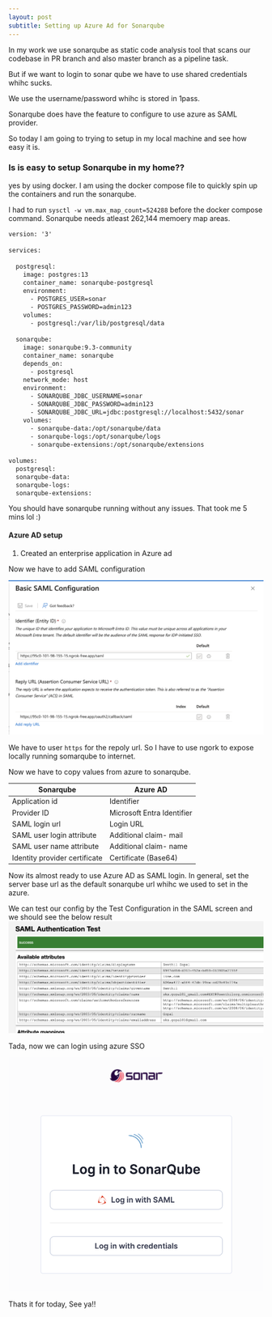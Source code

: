 ```yaml
---
layout: post
subtitle: Setting up Azure Ad for Sonarqube
---
```


In my work we use sonarqube as static code analysis tool that scans our codebase in PR branch and also master branch as a pipeline task.

But if we want to login to sonar qube we have to use shared credentials whihc sucks.

We use the username/password whihc is stored in 1pass.

Sonarqube does have the feature to configure to use azure as SAML provider.

So today I am going to trying to setup in my local machine and see how easy it is.

### Is is easy to setup Sonarqube in my home??

yes by using docker.
I am using the docker compose file to quickly spin up the containers and run the sonarqube.

I had to run `sysctl -w vm.max_map_count=524288` before the docker compose command.
Sonarqube needs atleast 262,144 memoery map areas.

```
version: '3'

services:

  postgresql:
    image: postgres:13
    container_name: sonarqube-postgresql
    environment:
      - POSTGRES_USER=sonar
      - POSTGRES_PASSWORD=admin123
    volumes:
      - postgresql:/var/lib/postgresql/data

  sonarqube:
    image: sonarqube:9.3-community
    container_name: sonarqube
    depends_on:
      - postgresql
    network_mode: host
    environment:
      - SONARQUBE_JDBC_USERNAME=sonar
      - SONARQUBE_JDBC_PASSWORD=admin123
      - SONARQUBE_JDBC_URL=jdbc:postgresql://localhost:5432/sonar
    volumes:
      - sonarqube-data:/opt/sonarqube/data
      - sonarqube-logs:/opt/sonarqube/logs
      - sonarqube-extensions:/opt/sonarqube/extensions

volumes:
  postgresql:
  sonarqube-data:
  sonarqube-logs:
  sonarqube-extensions:
```

You should have sonarqube running without any issues. That took me 5 mins lol :)

#### Azure AD setup

1. Created an enterprise application in Azure ad

Now we have to add SAML configuration

![Azure AD SAML](/assets/images/azure-ad-saml-config.png)

We have to user `https` for the repoly url. So I have to use ngork to expose locally running somarqube to internet.

Now we have to copy values from azure to sonarqube.

| Sonarqube | Azure AD |
| --------- | -------- |
|Application id| Identifier|
|Provider ID| Microsoft Entra Identifier|
|SAML login url | Login URL|
|SAML user login attribute| Additional claim- mail|
| SAML user name attribute| Additional claim- name|
|Identity provider certificate|Certificate (Base64)|

Now its almost ready to use Azure AD as SAML login.
In general, set the server base url as the default sonarqube url whihc we used to set in the azure.

We can test our config by the Test Configuration in the SAML screen and we should see the below result
![SAML Config test](/assets/images/authtest.png)

Tada, now we can login using azure SSO

![SSO](/assets/images/sso.png)

Thats it for today, See ya!!

